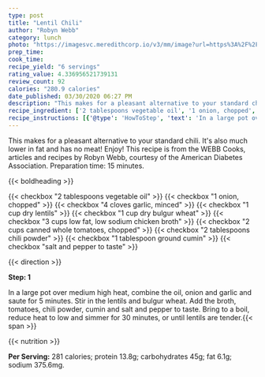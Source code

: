 ```yaml
---
type: post
title: "Lentil Chili"
author: "Robyn Webb"
category: lunch
photo: "https://imagesvc.meredithcorp.io/v3/mm/image?url=https%3A%2F%2Fimages.media-allrecipes.com%2Fuserphotos%2F3762558.jpg"
prep_time: 
cook_time: 
recipe_yield: "6 servings"
rating_value: 4.336956521739131
review_count: 92
calories: "280.9 calories"
date_published: 03/30/2020 06:27 PM
description: "This makes for a pleasant alternative to your standard chili. It's also much lower in fat and has no meat! Enjoy! This recipe is from the WEBB Cooks, articles and recipes by Robyn Webb, courtesy of the American Diabetes Association. Preparation time: 15 minutes."
recipe_ingredient: ['2 tablespoons vegetable oil', '1 onion, chopped', '4 cloves garlic, minced', '1 cup dry lentils', '1 cup dry bulgur wheat', '3 cups low fat, low sodium chicken broth', '2 cups canned whole tomatoes, chopped', '2 tablespoons chili powder', '1 tablespoon ground cumin', 'salt and pepper to taste']
recipe_instructions: [{'@type': 'HowToStep', 'text': 'In a large pot over medium high heat, combine the oil, onion and garlic and saute for 5 minutes. Stir in the lentils and bulgur wheat. Add the broth, tomatoes, chili powder, cumin and salt and pepper to taste. Bring to a boil, reduce heat to low and simmer for 30 minutes, or until lentils are tender.\n'}]
---
```


This makes for a pleasant alternative to your standard chili. It's also much lower in fat and has no meat! Enjoy! This recipe is from the WEBB Cooks, articles and recipes by Robyn Webb, courtesy of the American Diabetes Association. Preparation time: 15 minutes. 

{{< boldheading >}}

{{< checkbox "2 tablespoons vegetable oil" >}}
{{< checkbox "1  onion, chopped" >}}
{{< checkbox "4 cloves garlic, minced" >}}
{{< checkbox "1 cup dry lentils" >}}
{{< checkbox "1 cup dry bulgur wheat" >}}
{{< checkbox "3 cups low fat, low sodium chicken broth" >}}
{{< checkbox "2 cups canned whole tomatoes, chopped" >}}
{{< checkbox "2 tablespoons chili powder" >}}
{{< checkbox "1 tablespoon ground cumin" >}}
{{< checkbox "salt and pepper to taste" >}}


{{< direction >}}

**Step: 1**

In a large pot over medium high heat, combine the oil, onion and garlic and saute for 5 minutes. Stir in the lentils and bulgur wheat. Add the broth, tomatoes, chili powder, cumin and salt and pepper to taste. Bring to a boil, reduce heat to low and simmer for 30 minutes, or until lentils are tender.{{< span >}}

{{< nutrition >}}

**Per Serving:** 281 calories; protein 13.8g; carbohydrates 45g; fat 6.1g; sodium 375.6mg.